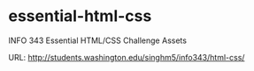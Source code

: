 essential-html-css
==================

INFO 343 Essential HTML/CSS Challenge Assets

URL: http://students.washington.edu/singhm5/info343/html-css/